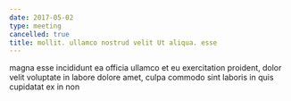 ```yaml
---
date: 2017-05-02
type: meeting
cancelled: true
title: mollit. ullamco nostrud velit Ut aliqua. esse
---
```

magna esse incididunt ea officia ullamco et eu exercitation proident, dolor velit voluptate in labore dolore amet, culpa commodo sint laboris in quis cupidatat ex in non